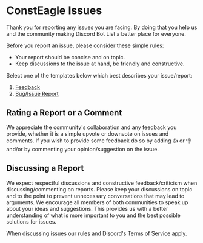 # ConstEagle Issues

Thank you for reporting any issues you are facing. By doing that you help us and the community making Discord Bot List a better place for everyone.

Before you report an issue, please consider these simple rules:

- Your report should be concise and on topic.
- Keep discussions to the issue at hand, be friendly and constructive.

Select one of the templates below which best describes your issue/report:

1. [Feedback](https://github.com/consteagle-com/issues/issues/new?template=ISSUE_TEMPLATE.md)
2. [Bug/Issue Report](https://github.com/consteagle-com/issues/issues/new?template=BUG_TEMPLATE.md)

## Rating a Report or a Comment

We appreciate the community's collaboration and any feedback you provide, whether it is a simple upvote or downvote on issues and comments.
If you wish to provide some feedback do so by adding :thumbsup: or :thumbsdown: and/or by commenting your opinion/suggestion on the issue.

## Discussing a Report

We expect respectful discussions and constructive feedback/criticism when discussing/commenting on reports. Please keep your discussions on topic and to the point to prevent unnecessary conversations that may lead to arguments.
We encourage all members of both communities to speak up about your ideas and suggestions. This provides us with a better understanding of what is more important to you and the best possible solutions for issues.

When discussing issues our rules and Discord's Terms of Service apply.
